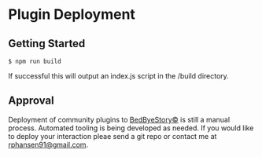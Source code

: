 # Plugin Deployment

## Getting Started

```
$ npm run build
```

If successful this will output an index.js script in the /build directory.

## Approval

Deployment of community plugins to [BedByeStory©](https://bedbyestory.com) is still a manual process. Automated tooling is being developed as needed. If you would like to deploy your interaction pleae send a git repo or contact me at [rphansen91@gmail.com](mailto:rphansen91@gmail.com).
